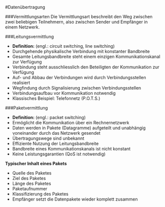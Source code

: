 #Datenübertragung
 
###Vermittlungsarten
Die Vermittlungsart beschreibt den Weg zwischen zwei beliebigen Teilnehmern, also zwischen Sender und Empfänger in einem Netzwerk.

###Leitungsvermittlung
- **Definition:** (engl.: circuit switching, line switching)
- Durchgehende physikalische Verbindung mit konstanter Bandbreite
- Gesamte Leitungsbandbreite steht einem einzigen Kommunikationskanal zur Verfügung
- Verbindung steht ausschliesslich den Beteiligten der Kommunikation zur Verfügung
- Auf- und Abbau der Verbindungen wird durch Verbindungsstellen realisiert
- Wegfindung durch Signalisierung zwischen Verbindungsstellen
- Verbindungsaufbau vor Kommunikation notwendig
- Klassisches Beispiel: Telefonnetz (P.O.T.S.)

###Paketvermittlung
- **Definition:** (engl.: packet switching)
- Ermöglicht die Kommunikation über ein Rechnernetzwerk
- Daten werden in Pakete (Datagramme) aufgeteilt und unabhängig voneinander durch das Netzwerk gesendet
- Übertragungswege sind unbekannt
- Effiziente Nutzung der Leitungsbandbreite
- Bandbreite eines Kommunikationskanals ist nicht konstant
- Keine Leistungsgarantien (QoS ist notwendig)

**Typischer Inhalt eines Pakets**  
- Quelle des Paketes
- Ziel des Paketes
- Länge des Paketes
- Paketaufnummer
- Klassifizierung des Paketes
- Empfänger setzt die Datenpakete wieder komplett zusammen  

